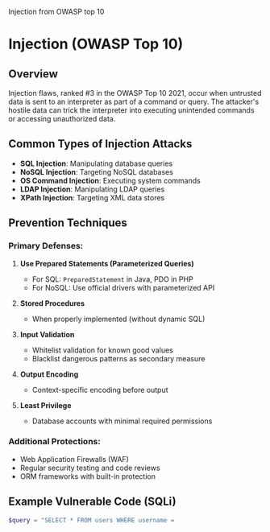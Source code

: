 
Injection from OWASP top 10

 # Injection (OWASP Top 10)

## Overview
Injection flaws, ranked #3 in the OWASP Top 10 2021, occur when untrusted data is sent to an interpreter as part of a command or query. The attacker's hostile data can trick the interpreter into executing unintended commands or accessing unauthorized data.

## Common Types of Injection Attacks
- **SQL Injection**: Manipulating database queries
- **NoSQL Injection**: Targeting NoSQL databases
- **OS Command Injection**: Executing system commands
- **LDAP Injection**: Manipulating LDAP queries
- **XPath Injection**: Targeting XML data stores

## Prevention Techniques

### Primary Defenses:
1. **Use Prepared Statements (Parameterized Queries)**
   - For SQL: `PreparedStatement` in Java, PDO in PHP
   - For NoSQL: Use official drivers with parameterized API

2. **Stored Procedures**
   - When properly implemented (without dynamic SQL)

3. **Input Validation**
   - Whitelist validation for known good values
   - Blacklist dangerous patterns as secondary measure

4. **Output Encoding**
   - Context-specific encoding before output

5. **Least Privilege**
   - Database accounts with minimal required permissions

### Additional Protections:
- Web Application Firewalls (WAF)
- Regular security testing and code reviews
- ORM frameworks with built-in protection

## Example Vulnerable Code (SQLi)
```php
$query = "SELECT * FROM users WHERE username =